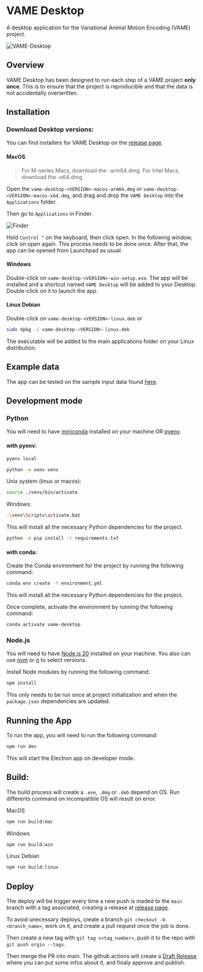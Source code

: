 # VAME Desktop
A desktop application for the Variational Animal Motion Encoding (VAME) project.

![VAME-Desktop](https://github.com/user-attachments/assets/1b834650-14f5-4dff-8ba0-b29f18178337)


## Overview
VAME Desktop has been designed to run each step of a VAME project **only once**. This is to ensure that the project is reproducible and that the data is not accidentally overwritten.

## Installation

### Download Desktop versions:

You can find installers for VAME Desktop on the [release page](https://github.com/catalystneuro/vame-desktop/releases).

#### MacOS
> For M-series Macs, download the -arm64.dmg. For Intel Macs, download the -x64.dmg.

Open the `vame-desktop-<VERSION>-macos-arm64.dmg` or `vame-desktop-<VERSION>-macos-x64.dmg`, and drag and drop the `VAME Desktop` into the `Applications` folder.

Then go to `Applications` in Finder.

![Finder](https://github.com/user-attachments/assets/87c1de95-0a61-455d-8582-71ed2958c649)

Hold `Control ^` on the keyboard, then click open. In the following window, click on open again. This process needs to be done once. After that, the app can be opened from Launchpad as usual.

#### Windows

Double-click on `vame-desktop-<VERSION>-win-setup.exe`. The app will be installed and a shortcut named `VAME Desktop` will be added to your Desktop. Double-click on it to launch the app.

#### Linux Debian

Double-click on `vame-desktop-<VERSION>-linux.deb` or

```sh
sudo dpkg -i vame-desktop-<VERSION>-linux.deb
```

The executable will be added to the main applications folder on your Linux distribution.

## Example data

The app can be tested on the sample input data found [here](https://ethoml.github.io/VAME/docs/getting_started/running/#1-download-the-necessary-resources).

## Development mode

### Python
You will need to have [miniconda](https://docs.conda.io/en/latest/miniconda.html) installed on your machine OR [pyenv](https://github.com/pyenv/pyenv).

#### with pyenv:

```bash
pyenv local
```

```bash
python -m venv venv
```

Unix system (linux or macos):
```bash
source ./venv/bin/activate
```

Windows:
```sh
.\venv\Scripts\activate.bat
```

This will install all the necessary Python dependencies for the project.

```bash
python -m pip install -r requirements.txt
```

#### with conda:
Create the Conda environment for the project by running the following command:

```bash
conda env create -f environment.yml 
```
This will install all the necessary Python dependencies for the project.

Once complete, activate the environment by running the following command:
```bash
conda activate vame-desktop
```

### Node.js
You will need to have [Node.js 20](https://nodejs.org/en/) installed on your machine.
You also can use [nvm](https://github.com/nvm-sh/nvm) or [n](https://github.com/tj/n) to select versions.

Install Node modules by running the following command:
```bash
npm install
```

This only needs to be run once at project initialization and when the `package.json` dependencies are updated.

## Running the App
To run the app, you will need to run the following command:
```bash
npm run dev
```

This will start the Electron app on developer mode.

## Build:

The build process will create a `.exe`, `.dmg` or `.deb` depend on OS. Run differents command on incompatible OS will result on error.

MacOS
```bash
npm run build:mac
```

Windows
```bash
npm run build:win
```

Linux Debian
```bash
npm run build:linux
```

## Deploy 

The deploy will be trigger every time a new push is maded to the `main` branch with a tag associated, creating a release at [release page](https://github.com/catalystneuro/vame-desktop/releases).

To avoid unecessary deploys, create a branch `git checkout -b <branch_name>`, work on it, and create a pull request once the job is done.

Then create a new tag with `git tag v<tag_number>`, push it to the repo with `git push orgin --tags`.

Then merge the PR into main. The github actions will create a [Draft Release](https://github.com/catalystneuro/vame-desktop/releases) where you can put some infos about it, and finaly approve and publish. 

